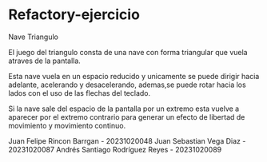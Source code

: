 # Refactory-ejercicio

Nave Triangulo

El juego del triangulo consta de una nave con forma triangular que vuela atraves de la pantalla. 

Esta nave vuela en un espacio reducido y unicamente se puede dirigir hacia adelante, acelerando y desacelerando, ademas,se puede rotar hacia los lados con el uso de las flechas del teclado.

Si la nave sale del espacio de la pantalla por un extremo esta vuelve a aparecer por el extremo contrario para generar un efecto de libertad de movimiento y movimiento continuo.

Juan Felipe Rincon Barrgan - 20231020048 Juan Sebastian Vega Diaz - 20231020087 Andrés Santiago Rodríguez Reyes - 20231020089

